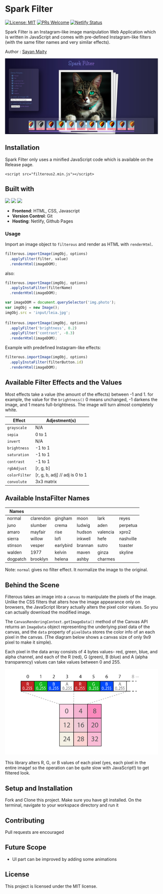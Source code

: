 # Spark Filter
[![License: MIT](https://img.shields.io/badge/License-MIT-yellow.svg)](https://opensource.org/licenses/MIT) 
[![PRs Welcome](https://img.shields.io/badge/PRs-welcome-brightgreen.svg)](http://makeapullrequest.com) 
[![Netlify Status](https://api.netlify.com/api/v1/badges/f5aeb24e-7e08-4a2c-8110-4ab25ad9c5a6/deploy-status)](https://app.netlify.com/sites/sayancr777-spark-filter/deploys) 

Spark Filter is an Instagram-like image manipulation Web Application which is written in JavaScript and comes with pre-defined Instagram-like filters (with the same filter names and very similar effects).

Author : [Sayan Maity](sayancr777@gmail.com)

<p align="center">
  <img src="images/preview2.jpg" alt="preview-img">
</p>

## Installation

Spark Filter only uses a minified JavaScript code which is available on the Release page.
```
<script src="filterous2.min.js"></script>
```

## Built with
<img src="https://img.shields.io/badge/html5%20-%23E34F26.svg?&style=for-the-badge&logo=html5&logoColor=white"/>  <img src="https://img.shields.io/badge/css3%20-%231572B6.svg?&style=for-the-badge&logo=css3&logoColor=white"/> <img src="https://img.shields.io/badge/javascript%20-%23323330.svg?&style=for-the-badge&logo=javascript&logoColor=%23F7DF1E"/> 
- **Frontend**: HTML, CSS, Javascript
- **Version Control**: Git
- **Hosting**: Netlify, Github Pages
  
### Usage

Import an image object to `filterous` and render as HTML with `renderHtml`.

```javascript
filterous.importImage(imgObj, options)
  .applyFilter(filter, value)
  .renderHtml(imageDOM);
```
also:

```javascript
filterous.importImage(imgObj, options)
  .applyInstaFilter(filterName)
  .renderHtml(imageDOM);
```


```javascript
var imageDOM = document.querySelector('img.photo');
var imgObj = new Image();
imgObj.src = 'input/leia.jpg';

filterous.importImage(imgObj, options)
  .applyFilter('brightness', 0.2)
  .applyFilter('contrast', -0.3)
  .renderHtml(imageDOM);
```
Example with predefined Instagram-like effects:

```javascript
filterous.importImage(imgObj, options)
  .applyInstaFilter(filterButton.id)
  .renderHtml(imageDOM);
```

## Available Filter Effects and the Values

Most effects take a value (the amount of the effects) between -1 and 1. 
for example, the value for the `brightness()` 0 means unchanged, -1 darkens the image, and 1 means full-brightness. The image will turn almost completely white.


| Effect        | Adjestment(s)                   |
| ------------- | ------------------------------- |
| `grayscale`   | N/A                             |
| `sepia`       | 0 to 1                          |
| `invert`      | N/A                             |
| `brightness`  | -1 to 1                         |
| `saturation`  | -1 to 1                         |
| `contrast`    | -1 to 1                         |
| `rgbAdjust`   | [r, g, b]                       |
| `colorFilter` | [r, g, b, adj] // adj is 0 to 1 |
| `convolute`   | 3x3 matrix                      |


## Available InstaFilter Names

| Names    |           |           |         |          |           |
| -------- | --------- | --------- | ------- | -------- | --------- |
| normal   | clarendon | gingham   | moon    | lark     | reyes     |
| juno     | slumber   | crema     | ludwig  | aden     | perpetua  |
| amaro    | mayfair   | rise      | hudson  | valencia | xpro2     |
| sierra   | willow    | lofi      | inkwell | hefe     | nashville |
| stinson  | vesper    | earlybird | brannan | sutro    | toaster   |
| walden   | 1977      | kelvin    | maven   | ginza    | skyline   |
| dogpatch | brooklyn  | helena    | ashby   | charmes  |           |

Note: `normal` gives no filter effect. It normalize the image to the original.


## Behind the Scene

Filterous takes an image into a `canvas` to manipulate the pixels of the image. Unlike the CSS filters that alters how the image appearance only on browsers, the JavaScript library actually alters the pixel color values. So you can actually download the modified image.

The `CanvasRenderingContext.getImageData()` method of the Canvas API returns an `ImageData` object representing the underlying pixel data of the canvas, and the `data` property of `pixelData` stores the color info of an each pixel in the canvas. (The diagram below shows a canvas size of only 9x9 pixel to make it simple).

Each pixel in the data array consists of 4 bytes values- red, green, blue, and alpha channel, and each of the R (red), G (green), B (blue) and A (alpha transparency) values can take values between 0 and 255.

![canvas image manipulation](images/preview1.png)

This library alters R, G, or B values of each pixel (yes, each pixel in the entire image! so the operation can be quite slow with JavaScript!) to get filtered look.


## Setup and Installation
Fork and Clone this project. Make sure you have git installed. On the terminal, navigate to your workspace directory and run it
​
## Contributing
Pull requests are encouraged
​
## Future Scope
- UI part can be improved by adding some animations
​
## License
This project is licensed under the MIT license.
